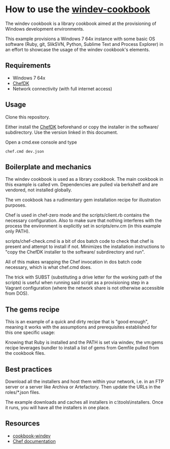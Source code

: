 # How to use the [windev-cookbook](https://github.com/zuehlke/cookbook-windev)

The windev cookbook is a library cookbook aimed at the provisioning of Windows development environments.

This example provisions a Windows 7 64x instance with some basic OS software (Ruby, git, SlikSVN, Python, Sublime Text and Process Explorer) in an effort to showcase the usage of the windev cookbook's elements.

## Requirements

 * Windows 7 64x
 * [ChefDK](https://opscode-omnibus-packages.s3.amazonaws.com/windows/2008r2/x86_64/chefdk-0.7.0-1.msi)
 * Network connectivity (with full internet access)

## Usage

Clone this repository.

Either install the [ChefDK](https://opscode-omnibus-packages.s3.amazonaws.com/windows/2008r2/x86_64/chefdk-0.7.0-1.msi) beforehand or copy the installer in the software/ subdirectory. Use the version linked in this document.

Open a cmd.exe console and type

```
chef.cmd dev.json
```

## Boilerplate and mechanics

The windev cookbook is used as a library cookbook. The main cookbook in this example is called vm. Dependencies are pulled via berkshelf and are vendored, not installed globally.

The vm cookbook has a rudimentary gem installation recipe for illustration purposes.

Chef is used in chef-zero mode and the scripts/client.rb contains the necessary configuration. Also to make sure that nothing interferes with the process the environment is explicitly set in scripts/env.cm (in this example only PATH).

scripts/chef-check.cmd is a bit of dos batch code to check that chef is present and attempt to install if not. Minimizes the installation instructions to "copy the ChefDK installer to the software/ subrdirectory and run".

All of this makes wrapping the Chef invocation in dos batch code necessary, which is what chef.cmd does.

The trick with SUBST (substituting a drive letter for the working path of the scripts) is useful when running said script as a provisioning step in a Vagrant configuration (where the network share is not otherwise accessible from DOS).

## The gems recipe

This is an example of a quick and dirty recipe that is "good enough", meaning it works with the assumptions and prerequisites established for this one specific usage:

Knowing that Ruby is installed and the PATH is set via windev, the vm:gems recipe leverages bundler to install a list of gems from Gemfile pulled from the cookbook files.

## Best practices

Download all the installers and host them within your network, i.e. in an FTP server or a server like Archiva or Artefactory. Then update the URLs in the roles/*.json files.

The example downloads and caches all installers in c:\tools\installers. Once it runs, you will have all the installers in one place.

## Resources

 * [cookbook-windev](https://github.com/zuehlke/cookbook-windev)
 * [Chef documentation](http://docs.getchef.com/)
